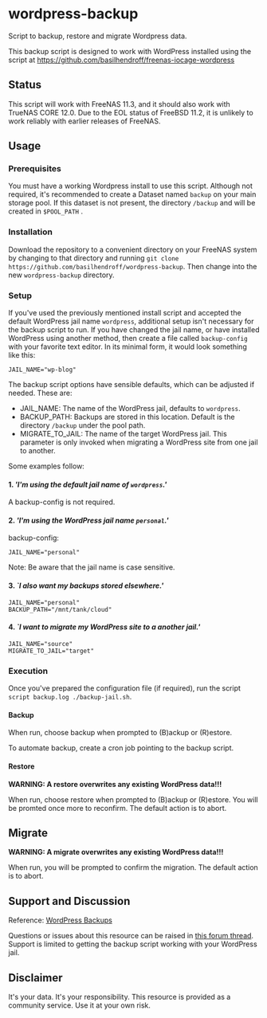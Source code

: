 # wordpress-backup

Script to backup, restore and migrate Wordpress data. 

This backup script is designed to work with WordPress installed using the script at https://github.com/basilhendroff/freenas-iocage-wordpress

## Status
This script will work with FreeNAS 11.3, and it should also work with TrueNAS CORE 12.0.  Due to the EOL status of FreeBSD 11.2, it is unlikely to work reliably with earlier releases of FreeNAS.

## Usage

### Prerequisites
You must have a working Wordpress install to use this script. Although not required, it's recommended to create a Dataset named `backup` on your main storage pool. If this dataset is not present, the directory `/backup` and will be created in `$POOL_PATH`
.
### Installation
Download the repository to a convenient directory on your FreeNAS system by changing to that directory and running `git clone https://github.com/basilhendroff/wordpress-backup`.  Then change into the new `wordpress-backup` directory.

### Setup
If you've used the previously mentioned install script and accepted the default WordPress jail name `wordpress`, additional setup isn't necessary for the backup script to run. If you have changed the jail name, or have installed WordPress using another method, then create a file called `backup-config` with your favorite text editor.  In its minimal form, it would look something like this:

```
JAIL_NAME="wp-blog"
```
The backup script options have sensible defaults, which can be adjusted if needed. These are:

- JAIL_NAME: The name of the WordPress jail, defaults to `wordpress`.
- BACKUP_PATH: Backups are stored in this location. Default is the directory `/backup` under the pool path.
- MIGRATE_TO_JAIL: The name of the target WordPress jail. This parameter is only invoked when migrating a WordPress site from one jail to another.

Some examples follow:

#### 1. *'I'm using the default jail name of `wordpress`.'*
A backup-config is not required.

#### 2. *'I'm using the WordPress jail name `personal`.'*
backup-config:
```
JAIL_NAME="personal"
```
Note: Be aware that the jail name is case sensitive.

#### 3. *`I also want my backups stored elsewhere.'*
```
JAIL_NAME="personal"
BACKUP_PATH="/mnt/tank/cloud"
```

#### 4. *`I want to migrate my WordPress site to a another jail.'*
```
JAIL_NAME="source"
MIGRATE_TO_JAIL="target"
```

### Execution
Once you've prepared the configuration file (if required), run the script `script backup.log ./backup-jail.sh`.

#### Backup
When run, choose backup when prompted to (B)ackup or (R)estore. 

To automate backup, create a cron job pointing to the backup script.

#### Restore
**WARNING: A restore overwrites any existing WordPress data!!!**

When run, choose restore when prompted to (B)ackup or (R)estore. You will be promted once more to reconfirm. The default action is to abort.

## Migrate
**WARNING: A migrate overwrites any existing WordPress data!!!**

When run, you will be prompted to confirm the migration. The default action is to abort.

## Support and Discussion
Reference: [WordPress Backups](https://wordpress.org/support/article/wordpress-backups/)

Questions or issues about this resource can be raised in [this forum thread](). Support is limited to getting the backup script working with your WordPress jail. 

## Disclaimer
It's your data. It's your responsibility. This resource is provided as a community service. Use it at your own risk.
